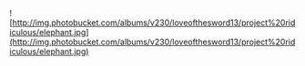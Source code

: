 ![http://img.photobucket.com/albums/v230/loveofthesword13/project%20ridiculous/elephant.jpg](http://img.photobucket.com/albums/v230/loveofthesword13/project%20ridiculous/elephant.jpg)